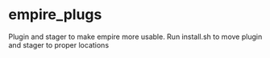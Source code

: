 # empire_plugs

Plugin and stager to make empire more usable. Run install.sh to move plugin and stager to proper locations

